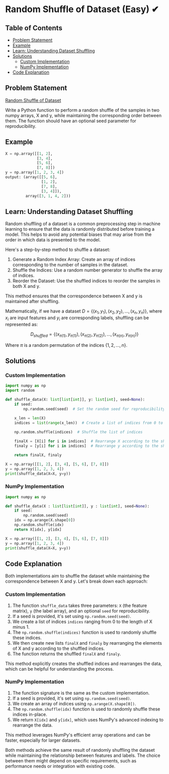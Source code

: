 # Random Shuffle of Dataset (Easy) ✔

## Table of Contents

- [Problem Statement](#problem-statement)
- [Example](#example)
- [Learn: Understanding Dataset Shuffling](#learn-understanding-dataset-shuffling)
- [Solutions](#solutions)
  - [Custom Implementation](#custom-implementation)
  - [NumPy Implementation](#numpy-implementation)
- [Code Explanation](#code-explanation)

## Problem Statement

[Random Shuffle of Dataset](https://www.deep-ml.com/problem/Random%20Shuffle%20of%20Dataset)

Write a Python function to perform a random shuffle of the samples in two numpy arrays, X and y, while maintaining the corresponding order between them. The function should have an optional seed parameter for reproducibility.

## Example

```python
X = np.array([[1, 2], 
              [3, 4], 
              [5, 6], 
              [7, 8]])
y = np.array([1, 2, 3, 4])
output: (array([[5, 6],
                [1, 2],
                [7, 8],
                [3, 4]]), 
         array([3, 1, 4, 2]))
```

## Learn: Understanding Dataset Shuffling

Random shuffling of a dataset is a common preprocessing step in machine learning to ensure that the data is randomly distributed before training a model. This helps to avoid any potential biases that may arise from the order in which data is presented to the model.

Here's a step-by-step method to shuffle a dataset:

1. Generate a Random Index Array: Create an array of indices corresponding to the number of samples in the dataset.
2. Shuffle the Indices: Use a random number generator to shuffle the array of indices.
3. Reorder the Dataset: Use the shuffled indices to reorder the samples in both X and y.

This method ensures that the correspondence between X and y is maintained after shuffling.

Mathematically, if we have a dataset $D = \{(x_1, y_1), (x_2, y_2), ..., (x_n, y_n)\}$, where $x_i$ are input features and $y_i$ are corresponding labels, shuffling can be represented as:

$$D_{shuffled} = \{(x_{\pi(1)}, y_{\pi(1)}), (x_{\pi(2)}, y_{\pi(2)}), ..., (x_{\pi(n)}, y_{\pi(n)})\}$$

Where $\pi$ is a random permutation of the indices $\{1, 2, ..., n\}$.

## Solutions

### Custom Implementation

```python
import numpy as np
import random

def shuffle_data(X: list[list[int]], y: list[int], seed=None):
    if seed:
        np.random.seed(seed)  # Set the random seed for reproducibility

    x_len = len(X)
    indices = list(range(x_len))  # Create a list of indices from 0 to len(X)-1
    
    np.random.shuffle(indices)  # Shuffle the list of indices

    finalX = [X[i] for i in indices]  # Rearrange X according to the shuffled indices
    finaly = [y[i] for i in indices]  # Rearrange y according to the shuffled indices

    return finalX, finaly

X = np.array([[1, 2], [3, 4], [5, 6], [7, 8]])
y = np.array([1, 2, 3, 4])
print(shuffle_data(X=X, y=y))
```

### NumPy Implementation

```python
import numpy as np

def shuffle_data(X : list[list[int]], y : list[int], seed=None):
    if seed:
        np.random.seed(seed)
    idx = np.arange(X.shape[0])
    np.random.shuffle(idx)
    return X[idx], y[idx]

X = np.array([[1, 2], [3, 4], [5, 6], [7, 8]])
y = np.array([1, 2, 3, 4])
print(shuffle_data(X=X, y=y))
```

## Code Explanation

Both implementations aim to shuffle the dataset while maintaining the correspondence between X and y. Let's break down each approach:

### Custom Implementation

1. The function `shuffle_data` takes three parameters: `X` (the feature matrix), `y` (the label array), and an optional `seed` for reproducibility.
2. If a seed is provided, it's set using `np.random.seed(seed)`.
3. We create a list of indices `indices` ranging from 0 to the length of X minus 1.
4. The `np.random.shuffle(indices)` function is used to randomly shuffle these indices.
5. We then create new lists `finalX` and `finaly` by rearranging the elements of X and y according to the shuffled indices.
6. The function returns the shuffled `finalX` and `finaly`.

This method explicitly creates the shuffled indices and rearranges the data, which can be helpful for understanding the process.

### NumPy Implementation

1. The function signature is the same as the custom implementation.
2. If a seed is provided, it's set using `np.random.seed(seed)`.
3. We create an array of indices using `np.arange(X.shape[0])`.
4. The `np.random.shuffle(idx)` function is used to randomly shuffle these indices in-place.
5. We return `X[idx]` and `y[idx]`, which uses NumPy's advanced indexing to rearrange the data.

This method leverages NumPy's efficient array operations and can be faster, especially for larger datasets.

Both methods achieve the same result of randomly shuffling the dataset while maintaining the relationship between features and labels. The choice between them might depend on specific requirements, such as performance needs or integration with existing code.
